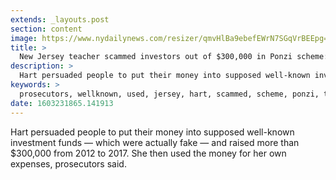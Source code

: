 ```yaml
--- 
extends: _layouts.post 
section: content 
image: https://www.nydailynews.com/resizer/qmvHlBa9ebefEWrN7SGqVrBEEpg=/1200x0/center/middle/cloudfront-us-east-1.images.arcpublishing.com/tronc/EWOEAL5GRJEH5KAM4VX6RJCHIQ.jpg 
title: > 
  New Jersey teacher scammed investors out of $300,000 in Ponzi scheme: prosecutors 
description: > 
  Hart persuaded people to put their money into supposed well-known investment funds — which were actually fake — and raised more than $300,000 from 2012 to 2017.She then used the money for her own expenses, prosecutors said. 
keywords: > 
  prosecutors, wellknown, used, jersey, hart, scammed, scheme, ponzi, teacher, investors, money, supposed, 300000, raised, persuaded, investment, funds 
date: 1603231865.141913 
--- 
```

<div><p class=""> Hart persuaded people to put their money into supposed well-known investment funds &#8212; which were actually fake &#8212; and raised more than $300,000 from 2012 to 2017. She then used the money for her own expenses, prosecutors said.</p> </div>